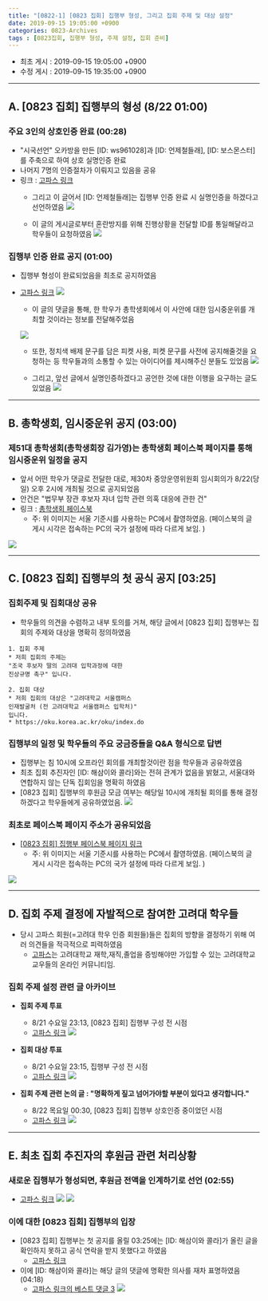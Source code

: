 ```yaml
---
title: "[0822-1] [0823 집회] 집행부 형성, 그리고 집회 주제 및 대상 설정"
date: 2019-09-15 19:05:00 +0900
categories: 0823-Archives
tags : [0823집회, 집행부 형성, 주제 설정, 집회 준비]
---
```

* 최초 게시 : 2019-09-15 19:05:00 +0900
* 수정 게시 : 2019-09-15 19:35:00 +0900

-----
## A. [0823 집회] 집행부의 형성 (8/22 01:00)
### 주요 3인의 상호인증 완료 (00:28)
* "시국선언" 오카방을 만든 [ID: ws961028]과 [ID: 언제철들래], [ID: 보스몬스터]를 주축으로 하여 상호 실명인증 완료
* 나머지 7명의 인증절차가 이뤄지고 있음을 공유
* 링크 : [고파스 링크](https://www.koreapas.com/bbs/view.php?id=tiger&page=1&sn1=&divpage=61&sn=on&ss=off&sc=off&keyword=%BE%F0%C1%A6%C3%B6%B5%E9%B7%A1&tagkeyword=%BE%F0%C1%A6%C3%B6%B5%E9%B7%A1&select_arrange=headnum&desc=asc&no=329393)
    * 그리고 이 글어서 [ID: 언제철들래]는 집행부 인증 완료 시 실명인증을 하겠다고 선언하였음
![](/asset/image/2019-08-22/p01.png)

    * 이 글의 게시글로부터 혼란방지를 위해 진행상황을 전달할 ID를 통일해달라고 학우들이 요청하였음
![](/asset/image/2019-08-22/p01-1.png)

### 집행부 인증 완료 공지 (01:00)
* 집행부 형성이 완료되었음을 최초로 공지하였음
* [고파스 링크](https://www.koreapas.com/bbs/view.php?id=tiger&page=1&sn1=&divpage=61&sn=on&ss=off&sc=off&keyword=%BE%F0%C1%A6%C3%B6%B5%E9%B7%A1&tagkeyword=%BE%F0%C1%A6%C3%B6%B5%E9%B7%A1&select_arrange=headnum&desc=asc&no=329409)
![](/asset/image/2019-08-22/p02.png) 

    * 이 글의 댓글을 통해, 한 학우가 총학생회에서 이 사안에 대한 임시중운위를 개최할 것이라는 정보를 전달해주었음 

    ![](/asset/image/2019-08-22/p02-1.png)

    * 또한, 정치색 배제 문구를 담은 피켓 사용, 피켓 문구를 사전에 공지해줄것을 요청하는 등 학우들과의 소통할 수 있는 아이디어를 제시해주신 분들도 있었음
    ![](/asset/image/2019-08-22/p02-2.png)

    * 그리고, 앞선 글에서 실명인증하겠다고 공언한 것에 대한 이행을 요구하는 글도 있었음
    ![](/asset/image/2019-08-22/p02-3.png)    


-----
## B. 총학생회, 임시중운위 공지 (03:00)
### 제51대 총학생회(총학생회장 김가영)는 총학생회 페이스북 페이지를 통해 임시중운위 일정을 공지
* 앞서 어떤 학우가 댓글로 전달한 대로, 제30차 중앙운영위원회 임시회의가 8/22(당일) 오후 2시에 개최될 것으로 공지되었음
* 안건은 "법무부 장관 후보자 자녀 입학 관련 의혹 대응에 관한 건"
* 링크 : [총학생회 페이스북](https://www.facebook.com/KUStudentUnion/posts/2611208425610522)
    * 주: 위 이미지는 서울 기준시를 사용하는 PC에서 촬영하였음. (페이스북의 글 게시 시각은 접속하는 PC의 국가 설정에 따라 다르게 보임. )

![](/asset/image/2019-08-22/p03-v1.png) 



-----
## C. [0823 집회] 집행부의 첫 공식 공지 [03:25]
### 집회주제 및 집회대상 공유
* 학우들의 의견을 수렴하고 내부 토의를 거쳐, 해당 글에서 [0823 집회] 집행부는 집회의 주제와 대상을 명확히 정의하였음

```
1. 집회 주제
* 저희 집회의 주제는 
"조국 후보자 딸의 고려대 입학과정에 대한 
진상규명 촉구" 입니다.

2. 집회 대상
* 저희 집회의 대상은 "고려대학교 서울캠퍼스 
인재발굴처 (전 고려대학교 서울캠퍼스 입학처)" 
입니다.
* https://oku.korea.ac.kr/oku/index.do
```

### 집행부의 일정 및 학우들의 주요 궁금증들을 Q&A 형식으로 답변
* 집행부는 침 10시에 오프라인 회의를 개최할것이란 점을 학우들과 공유하였음
* 최초 집회 추진자인 [ID: 해삼이와 콜라]와는 전혀 관계가 없음을 밝혔고, 서울대와 연합하지 않는 단독 집회임을 명확히 하였음
* [0823 집회] 집행부의 후원금 모금 여부는 해당일 10시에 개최될 회의를 통해 결정하겠다고 학우들에게 공유하였었음.
![](/asset/image/2019-08-22/p04.png) 

### 최초로 페이스북 페이지 주소가 공유되었음
* [ [0823 집회] 집행부 페이스북 페이지 링크 ](https://www.facebook.com/libertas.justitia.veritas.ku/ )
    * 주: 위 이미지는 서울 기준시를 사용하는 PC에서 촬영하였음. (페이스북의 글 게시 시각은 접속하는 PC의 국가 설정에 따라 다르게 보임. )

![](/asset/image/2019-08-22/f1.png) 



----
## D. 집회 주제 결정에 자발적으로 참여한 고려대 학우들
* 당시 고파스 회원(=고려대 학우 인증 회원들)들은 집회의 방향을 결정하기 위해 여러 의견들을 적극적으로 피력하였음
    * [고파스](http://www.koreapas.com)는 고려대학교 재학,재직,졸업을 증빙해야만 가입할 수 있는 고려대학교 교우들의 온라인 커뮤니티임.

### 집회 주제 설정 관련 글 아카이브
* **집회 주제 투표**
    * 8/21 수요일 23:13, [0823 집회] 집행부 구성 전 시점
    * [고파스 링크](https://www.koreapas.com/bbs/view.php?id=tiger&page=1&sn1=&divpage=61&sn=on&ss=off&sc=off&keyword=misakiguchi&tagkeyword=misakiguchi&select_arrange=headnum&desc=asc&no=329351)
    ![](/asset/image/2019-08-22/v1.png) 

* **집회 대상 투표**
    * 8/21 수요일 23:15, 집행부 구성 전 시점
    * [고파스 링크](https://www.koreapas.com/bbs/view.php?id=tiger&page=1&sn1=&divpage=61&sn=on&ss=off&sc=off&keyword=misakiguchi&tagkeyword=misakiguchi&select_arrange=headnum&desc=asc&no=329354)
    ![](/asset/image/2019-08-22/v2.png) 

* **집회 주제 관련 논의 글 : "명확하게 짚고 넘어가야할 부분이 있다고 생각합니다."**
    * 8/22 목요일 00:30, [0823 집회] 집행부 상호인증 중이었던 시점
    * [고파스 링크](https://www.koreapas.com/bbs/view.php?id=tiger&page=160&sn1=&divpage=62&sn=off&ss=on&sc=on&select_arrange=headnum&desc=asc&no=329394)
    ![](/asset/image/2019-08-22/v3.png) 


-----
## E. 최초 집회 추진자의 후원금 관련 처리상황
### 새로운 집행부가 형성되면, 후원금 전액을 인계하기로 선언 (02:55)
* [고파스 링크](https://www.koreapas.com/bbs/view.php?id=tiger&page=1&sn1=&divpage=61&sn=on&ss=off&sc=off&keyword=%C7%D8%BB%EF&tagkeyword=%C7%D8%BB%EF&select_arrange=headnum&desc=asc&no=329441)
![](/asset/image/2019-08-22/p05-1.png) 
![](/asset/image/2019-08-22/p05-2.png) 


### 이에 대한 [0823 집회] 집행부의 입장
* [0823 집회] 집행부는 첫 공지를 올릴 03:25에는 [ID: 해삼이와 콜라]가 올린 글을 확인하지 못하고 공식 연락을 받지 못했다고 하였음
    * [고파스 링크](https://www.koreapas.com/bbs/view.php?id=tiger&page=1&sn1=&divpage=61&sn=on&ss=off&sc=off&keyword=%BE%F0%C1%A6%C3%B6%B5%E9%B7%A1&tagkeyword=%BE%F0%C1%A6%C3%B6%B5%E9%B7%A1&select_arrange=headnum&desc=asc&no=329446)
* 이에 [ID: 해삼이와 콜라]는 해당 글의 댓글에 명확한 의사를 재차 표명하였음 (04:18)
    * [고파스 링크의 베스트 댓글 3](https://www.koreapas.com/bbs/view.php?id=tiger&page=1&sn1=&divpage=61&sn=on&ss=off&sc=off&keyword=%BE%F0%C1%A6%C3%B6%B5%E9%B7%A1&tagkeyword=%BE%F0%C1%A6%C3%B6%B5%E9%B7%A1&select_arrange=headnum&desc=asc&no=329446)
    ![](/asset/image/2019-08-22/p05-3.png) 
